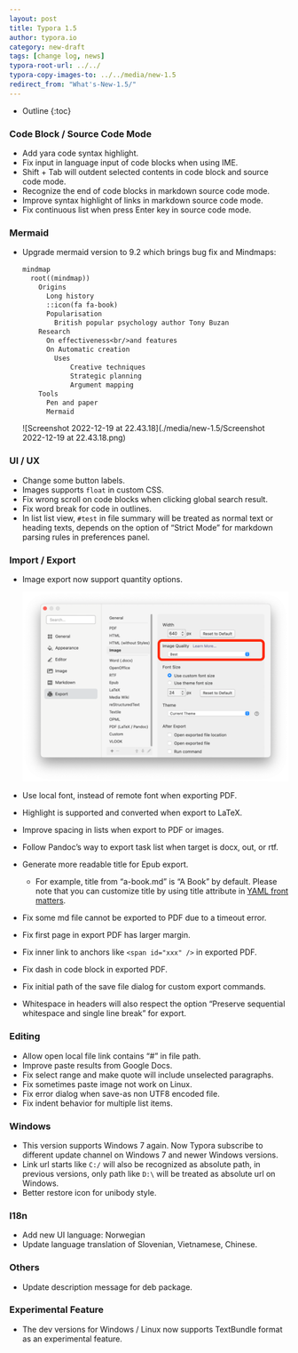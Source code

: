 ```yaml
---
layout: post
title: Typora 1.5
author: typora.io
category: new-draft
tags: [change log, news]
typora-root-url: ../../
typora-copy-images-to: ../../media/new-1.5
redirect_from: "What's-New-1.5/"
---
```


* Outline
{:toc}
### Code Block / Source Code Mode

- Add yara code syntax highlight.
- Fix input in language input of code blocks when using IME.
- Shift + Tab will outdent selected contents in code block and source code mode.
- Recognize the end of code blocks in markdown source code mode.
- Improve syntax highlight of links in markdown source code mode.
- Fix continuous list when press Enter key in source code mode.

### Mermaid

- Upgrade mermaid version to 9.2 which brings bug fix and Mindmaps:

  ```mermaid
  mindmap
    root((mindmap))
      Origins
        Long history
        ::icon(fa fa-book)
        Popularisation
          British popular psychology author Tony Buzan
      Research
        On effectiveness<br/>and features
        On Automatic creation
          Uses
              Creative techniques
              Strategic planning
              Argument mapping
      Tools
        Pen and paper
        Mermaid
  ```

  ![Screenshot 2022-12-19 at 22.43.18](./media/new-1.5/Screenshot 2022-12-19 at 22.43.18.png)

### UI / UX

- Change some button labels.
- Images supports `float` in custom CSS.
- Fix wrong scroll on code blocks when clicking global search result.
- Fix word break for code in outlines.
- In list list view, `#test` in file summary will be treated as normal text or heading texts, depends on the option of “Strict Mode” for markdown parsing rules in preferences panel.

### Import / Export

- Image export now support quantity options.

  <img src="./media/new-1.5/Screenshot 2022-12-21 at 10.52.11.png" alt="Screenshot 2022-12-21 at 10.52.11" style="zoom:50%;" />

- Use local font, instead of remote font when exporting PDF.

- Highlight is supported and converted when export to LaTeX.

- Improve spacing in lists when export to PDF or images.

- Follow Pandoc’s way to export task list when target is docx, out, or rtf.

- Generate more readable title for Epub export. 
  - For example, title from “a-book.md” is “A Book” by default. Please note that you can customize title by using title attribute in [YAML front matters](/YAML/).

- Fix some md file cannot be exported to PDF due to a timeout error.

- Fix first page in export PDF has larger margin.

- Fix inner link to anchors like `<span id="xxx" />` in exported PDF.

- Fix dash in code block in exported PDF.

- Fix initial path of the save file dialog for custom export commands.

- Whitespace in headers will also respect the option “Preserve sequential whitespace and single line break” for export.

### Editing

- Allow open local file link contains “#” in file path.
- Improve paste results from Google Docs.
- Fix select range and make quote will include unselected paragraphs.
- Fix sometimes paste image not work on Linux.
- Fix error dialog when save-as non UTF8 encoded file.
- Fix indent behavior for multiple list items.

### Windows

- This version supports Windows 7 again. Now Typora subscribe to different update channel on Windows 7 and newer Windows versions.
- Link url starts like `C:/` will also be recognized as absolute path, in previous versions, only path like `D:\` will be treated as absolute url on Windows.
- Better restore icon for unibody style.

### I18n

- Add new UI language: Norwegian
- Update language translation of Slovenian, Vietnamese, Chinese.

### Others

- Update description message for deb package.

### Experimental Feature

- The dev versions for Windows / Linux now supports TextBundle format as an experimental feature.
